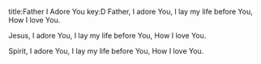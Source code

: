 title:Father I Adore You
key:D
Father, I adore You,
I lay my life before You,
How I love You.

Jesus, I adore You,
I lay my life before You,
How I love You.

Spirit, I adore You,
I lay my life before You,
How I love You.
